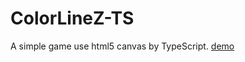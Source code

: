 # ColorLineZ-TS
A simple game use html5 canvas by TypeScript.
[demo](https://shinexyt.github.io/ColorLineZ-TS/dist/)
